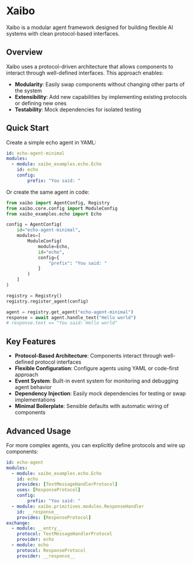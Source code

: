 # Xaibo

Xaibo is a modular agent framework designed for building flexible AI systems with clean protocol-based interfaces.

## Overview

Xaibo uses a protocol-driven architecture that allows components to interact through well-defined interfaces. This approach enables:

- **Modularity**: Easily swap components without changing other parts of the system
- **Extensibility**: Add new capabilities by implementing existing protocols or defining new ones  
- **Testability**: Mock dependencies for isolated testing

## Quick Start

Create a simple echo agent in YAML:

```yaml
id: echo-agent-minimal
modules:
  - module: xaibo_examples.echo.Echo
    id: echo
    config:
        prefix: "You said: "
```

Or create the same agent in code:

```python
from xaibo import AgentConfig, Registry
from xaibo.core.config import ModuleConfig
from xaibo_examples.echo import Echo

config = AgentConfig(
    id="echo-agent-minimal",
    modules=[
        ModuleConfig(
            module=Echo, 
            id="echo",
            config={
                "prefix": "You said: "
            }
        )
    ]
)

registry = Registry()
registry.register_agent(config)

agent = registry.get_agent("echo-agent-minimal")
response = await agent.handle_text("Hello world")
# response.text == "You said: Hello world"
```

## Key Features

- **Protocol-Based Architecture**: Components interact through well-defined protocol interfaces
- **Flexible Configuration**: Configure agents using YAML or code-first approach
- **Event System**: Built-in event system for monitoring and debugging agent behavior
- **Dependency Injection**: Easily mock dependencies for testing or swap implementations
- **Minimal Boilerplate**: Sensible defaults with automatic wiring of components

## Advanced Usage

For more complex agents, you can explicitly define protocols and wire up components:

```yaml
id: echo-agent
modules:
  - module: xaibo_examples.echo.Echo
    id: echo
    provides: [TextMessageHandlerProtocol]
    uses: [ResponseProtocol]
    config:
        prefix: "You said: "
  - module: xaibo.primitives.modules.ResponseHandler
    id: __response__
    provides: [ResponseProtocol]
exchange:
  - module: __entry__
    protocol: TextMessageHandlerProtocol
    provider: echo
  - module: echo
    protocol: ResponseProtocol
    provider: __response__
```
